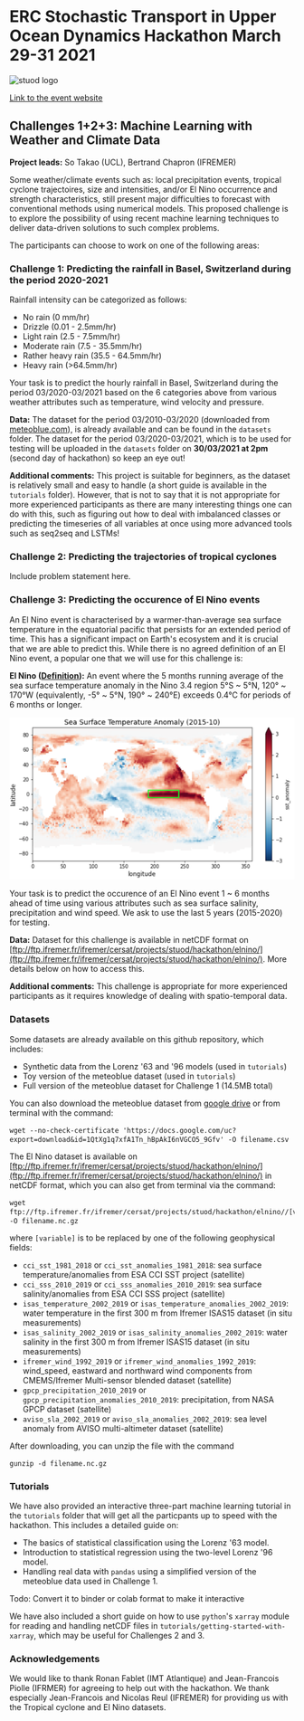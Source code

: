 # ERC Stochastic Transport in Upper Ocean Dynamics Hackathon March 29-31 2021
![stuod logo](https://www.imperial.ac.uk/ImageCropToolT4/imageTool/uploaded-images/erc-stuod-logos--tojpeg_1572609986634_x2.jpg)

[Link to the event website](https://www.imperial.ac.uk/events/129398/stuods-hackathon/)

## Challenges 1+2+3: Machine Learning with Weather and Climate Data

__Project leads:__ So Takao (UCL), Bertrand Chapron (IFREMER)

Some weather/climate events such as: local precipitation events, tropical cyclone trajectoires, size and intensities, and/or El Nino occurrence and strength characteristics, still present major difficulties to forecast with conventional methods using numerical models. This proposed challenge is to explore the possibility of using recent machine learning techniques to deliver data-driven solutions to such complex problems.

The participants can choose to work on one of the following areas:

### Challenge 1: Predicting the rainfall in Basel, Switzerland during the period 2020-2021
Rainfall intensity can be categorized as follows:

- No rain (0 mm/hr)
- Drizzle (0.01 - 2.5mm/hr)
- Light rain (2.5 - 7.5mm/hr)
- Moderate rain (7.5 - 35.5mm/hr)
- Rather heavy rain (35.5 - 64.5mm/hr)
- Heavy rain (>64.5mm/hr)

Your task is to predict the hourly rainfall in Basel, Switzerland during the period 03/2020-03/2021 based on the 6 categories above from various weather attributes such as temperature, wind velocity and pressure.

__Data:__ The dataset for the period 03/2010-03/2020 (downloaded from [meteoblue.com](https://www.meteoblue.com/en/weather/archive/export/basel_switzerland_2661604?daterange=2019-02-01%20to%202021-03-01&domain=NEMSAUTO&params%5B%5D=temp2m&params%5B%5D=precip&params%5B%5D=relhum2m&min=2020-02-01&max=2021-03-01&utc_offset=1&timeResolution=hourly&temperatureunit=CELSIUS&velocityunit=KILOMETER_PER_HOUR&energyunit=watts&lengthunit=metric&degree_day_type=10%3B30&gddBase=10&gddLimit=30)), is already available and can be found in the `datasets` folder. The dataset for the period 03/2020-03/2021, which is to be used for testing will be uploaded in the `datasets` folder on __30/03/2021 at 2pm__ (second day of hackathon) so keep an eye out!

__Additional comments:__ This project is suitable for beginners, as the dataset is relatively small and easy to handle (a short guide is available in the `tutorials` folder). However, that is not to say that it is not appropriate for more experienced participants as there are many interesting things one can do with this, such as figuring out how to deal with imbalanced classes or predicting the timeseries of all variables at once using more advanced tools such as seq2seq and LSTMs!

### Challenge 2: Predicting the trajectories of tropical cyclones

Include problem statement here.

### Challenge 3: Predicting the occurence of El Nino events

An El Nino event is characterised by a warmer-than-average sea surface temperature in the equatorial pacific that persists for an extended period of time. This has a significant impact on Earth's ecosystem and it is crucial that we are able to predict this. While there is no agreed definition of an El Nino event, a popular one that we will use for this challenge is:

__El Nino ([Definition](https://www.cgd.ucar.edu/staff/trenbert/trenberth.papers/defnBAMS.pdf)):__ An event where the 5 months running average of the sea surface temperature anomaly in the Nino 3.4 region 5°S ~ 5°N, 120° ~ 170°W (equivalently, -5° ~ 5°N, 190° ~ 240°E) exceeds 0.4°C for periods of 6 months or longer.

![el nino](images/nino.png)

Your task is to predict the occurence of an El Nino event 1 ~ 6 months ahead of time using various attributes such as sea surface salinity, precipitation and wind speed. We ask to use the last 5 years (2015-2020) for testing.

__Data:__ Dataset for this challenge is available in netCDF format on [ftp://ftp.ifremer.fr/ifremer/cersat/projects/stuod/hackathon/elnino/](ftp://ftp.ifremer.fr/ifremer/cersat/projects/stuod/hackathon/elnino/). More details below on how to access this.

__Additional comments:__ This challenge is appropriate for more experienced participants as it requires knowledge of dealing with spatio-temporal data.

### Datasets

Some datasets are already available on this github repository, which includes: 
- Synthetic data from the Lorenz '63 and '96 models (used in `tutorials`)
- Toy version of the meteoblue dataset (used in `tutorials`)
- Full version of the meteoblue dataset for Challenge 1 (14.5MB total)

You can also download the meteoblue dataset from [google drive](https://drive.google.com/drive/folders/1qFDy1qPg63MNmrFjiBHMlS4Mz14yzJ-C) or from terminal with the command:

```
wget --no-check-certificate 'https://docs.google.com/uc?export=download&id=1QtXg1q7xfA1Tn_hBpAkI6nVGCO5_9Gfv' -O filename.csv
```

The El Nino dataset is available on [ftp://ftp.ifremer.fr/ifremer/cersat/projects/stuod/hackathon/elnino/](ftp://ftp.ifremer.fr/ifremer/cersat/projects/stuod/hackathon/elnino/) in netCDF format, which you can also get from terminal via the command:

```
wget ftp://ftp.ifremer.fr/ifremer/cersat/projects/stuod/hackathon/elnino//[variable].nc.gz -O filename.nc.gz
```

where `[variable]` is to be replaced by one of the following geophysical fields:
- `cci_sst_1981_2018` or `cci_sst_anomalies_1981_2018`: sea surface temperature/anomalies from ESA CCI SST project (satellite)
- `cci_sss_2010_2019` or `cci_sss_anomalies_2010_2019`:  sea surface salinity/anomalies from ESA CCI SSS project (satellite)
- `isas_temperature_2002_2019` or `isas_temperature_anomalies_2002_2019`: water temperature in the first 300 m from Ifremer ISAS15 dataset (in situ measurements)
- `isas_salinity_2002_2019` or `isas_salinity_anomalies_2002_2019`: water salinity in the first 300 m from Ifremer ISAS15 dataset (in situ measurements)
- `ifremer_wind_1992_2019` or `ifremer_wind_anomalies_1992_2019`: wind_speed, eastward and northward wind components from CMEMS/Ifremer Multi-sensor blended dataset (satellite)
- `gpcp_precipitation_2010_2019` or `gpcp_precipitation_anomalies_2010_2019`: precipitation, from NASA GPCP dataset (satellite)
- `aviso_sla_2002_2019` or `aviso_sla_anomalies_2002_2019`: sea level anomaly from AVISO multi-altimeter dataset (satellite) 

After downloading, you can unzip the file with the command

```
gunzip -d filename.nc.gz
```

### Tutorials

We have also provided an interactive three-part machine learning tutorial in the `tutorials` folder that will get all the particpants up to speed with the hackathon.
This includes a detailed guide on:

- The basics of statistical classification using the Lorenz '63 model.
- Introduction to statistical regression using the two-level Lorenz '96 model.
- Handling real data with `pandas` using a simplified version of the meteoblue data used in Challenge 1.

Todo: Convert it to binder or colab format to make it interactive

We have also included a short guide on how to use `python`'s `xarray` module for reading and handling netCDF files in `tutorials/getting-started-with-xarray`, which may be useful for Challenges 2 and 3.

### Acknowledgements

We would like to thank Ronan Fablet (IMT Atlantique) and Jean-Francois Piolle (IFRMER) for agreeing to help out with the hackathon. We thank especially Jean-Francois and Nicolas Reul (IFREMER) for providing us with the Tropical cyclone and El Nino datasets.
